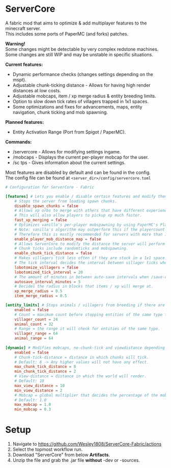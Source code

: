 # ServerCore
A fabric mod that aims to optimize & add multiplayer features to the minecraft server.\
This includes some ports of PaperMC (and forks) patches.

**Warning!**\
Some changes might be detectable by very complex redstone machines.\
Some changes are still WIP and may be unstable in specific situations.

**Current features:**
- Dynamic performance checks (changes settings depending on the mspt).
- Adjustable chunk-ticking distance - Allows for having high render distances at low costs.
- Adjustable mobcaps, item / xp merge radius & entity breeding limits.
- Option to slow down tick rates of villagers trapped in 1x1 spaces.
- Some optimizations and fixes for advancements, maps, entity navigation, chunk ticking and mob spawning.

**Planned features:**
- Entity Activation Range (Port from Spigot / PaperMC).

**Commands:**
- /servercore <name> <value> - Allows for modifying settings ingame.
- /mobcaps - Displays the current per-player mobcap for the user.
- /sc tps - Gives information about the current settings.

Most features are disabled by default and can be found in the config.\
The config file can be found at `<server_dir>/config/servercore.toml`
```toml
# Configuration for ServerCore - Fabric

[features] # Lets you enable / disable certain features and modify them.
    # Stops the server from loading spawn chunks.
    disable_spawn_chunks = false
    # Allows xp orbs to merge with others that have different experience amounts.
    # This will also allow players to pickup xp much faster.
    fast_xp_merging = false
    # Optimizes vanilla's per-player mobspawning by using PaperMC's PlayerMobDistanceMap.
    # Note: vanilla's algorithm may outperform this if the playercount is very low.
    # Therefore this is mostly recommended for servers with more than 10 players.
    enable_player_mob_distance_map = false
    # Allows ServerCore to modify the distance the server will perform chunk ticks at.
    # Chunk ticks include randomticks and mobspawning.
    enable_chunk_tick_distance = false
    # Makes villagers tick less often if they are stuck in a 1x1 space.
    # The tick interval decides the interval between villager ticks when lobotomized.
    lobotomize_villagers = false
    lobotomized_tick_interval = 20
    # The amount of minutes in between auto-save intervals when /save-on is active.
    autosave_interval_minutes = 5
    # Decides the radius in blocks that items / xp will merge at.
    xp_merge_radius = 0.5
    item_merge_radius = 0.5

[entity_limits] # Stops animals / villagers from breeding if there are too many of the same type nearby.
    enabled = false
    # Count = maximum count before stopping entities of the same type from breeding.
    villager_count = 24
    animal_count = 32
    # Range = the range it will check for entities of the same type.
    villager_range = 64
    animal_range = 64
    
[dynamic] # Modifies mobcaps, no-chunk-tick and viewdistance depending on the MSPT.
    enabled = false
    # Chunk-tick-distance = distance in which chunks will tick.
    # Default: 8 -> Any higher values will not have any effect.
    max_chunk_tick_distance = 8
    min_chunk_tick_distance = 2
    # View-distance = distance in which the world will render.
    # Default: 10
    max_view_distance = 10
    min_view_distance = 2
    # Mobcap = global multiplier that decides the percentage of the mobcap to be used.
    # Default: 1.0
    max_mobcap = 1.0
    min_mobcap = 0.3
```

# Setup
1. Navigate to https://github.com/Wesley1808/ServerCore-Fabric/actions
2. Select the topmost workflow run.
3. Download "ServerCore" from below **Artifacts**.
4. Unzip the file and grab the .jar file **without** -dev or -sources.
